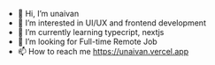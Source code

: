 - 👋 Hi, I’m unaivan
- 👀 I’m interested in UI/UX and frontend development
- 🌱 I’m currently learning typecript, nextjs
- 💞️ I’m looking for Full-time Remote Job
- 📫 How to reach me https://unaivan.vercel.app

<!---
unaivan22/unaivan22 is a ✨ special ✨ repository because its `README.md` (this file) appears on your GitHub profile.
You can click the Preview link to take a look at your changes.
--->
